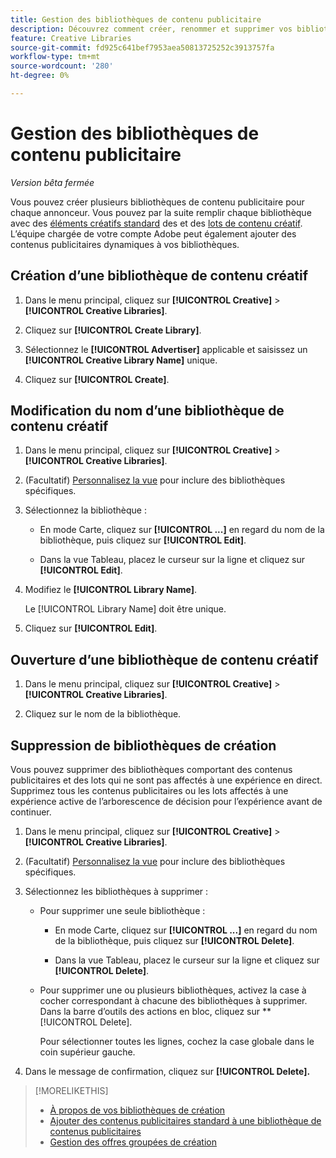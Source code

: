```yaml
---
title: Gestion des bibliothèques de contenu publicitaire
description: Découvrez comment créer, renommer et supprimer vos bibliothèques de création.
feature: Creative Libraries
source-git-commit: fd925c641bef7953aea50813725252c3913757fa
workflow-type: tm+mt
source-wordcount: '280'
ht-degree: 0%

---
```


# Gestion des bibliothèques de contenu publicitaire

*Version bêta fermée*

Vous pouvez créer plusieurs bibliothèques de contenu publicitaire pour chaque annonceur. Vous pouvez par la suite remplir chaque bibliothèque avec des [éléments créatifs standard](creative-add-standard.md) des <!-- , dynamic creatives, --> et des [lots de contenu créatif](bundle-manage.md). L’équipe chargée de votre compte Adobe peut également ajouter des contenus publicitaires dynamiques à vos bibliothèques.

## Création d’une bibliothèque de contenu créatif

1. Dans le menu principal, cliquez sur **[!UICONTROL Creative]** > **[!UICONTROL Creative Libraries]**.

1. Cliquez sur **[!UICONTROL Create Library]**.

1. Sélectionnez le **[!UICONTROL Advertiser]** applicable et saisissez un **[!UICONTROL Creative Library Name]** unique.

1. Cliquez sur **[!UICONTROL Create]**.

## Modification du nom d’une bibliothèque de contenu créatif

1. Dans le menu principal, cliquez sur **[!UICONTROL Creative]** > **[!UICONTROL Creative Libraries]**.

1. (Facultatif) [Personnalisez la vue](/help/creative/introduction/customize-data-views.md) pour inclure des bibliothèques spécifiques.

1. Sélectionnez la bibliothèque :

   * En mode Carte, cliquez sur **[!UICONTROL ...]** en regard du nom de la bibliothèque, puis cliquez sur **[!UICONTROL Edit]**.

   * Dans la vue Tableau, placez le curseur sur la ligne et cliquez sur **[!UICONTROL Edit]**.

1. Modifiez le **[!UICONTROL Library Name]**.

   Le [!UICONTROL Library Name] doit être unique.

1. Cliquez sur **[!UICONTROL Edit]**.

## Ouverture d’une bibliothèque de contenu créatif

1. Dans le menu principal, cliquez sur **[!UICONTROL Creative]** > **[!UICONTROL Creative Libraries]**.

1. Cliquez sur le nom de la bibliothèque.

## Suppression de bibliothèques de création

Vous pouvez supprimer des bibliothèques comportant des contenus publicitaires et des lots qui ne sont pas affectés à une expérience en direct.<!-- Add an x-ref?  --> Supprimez tous les contenus publicitaires ou les lots affectés à une expérience active de l’arborescence de décision pour l’expérience<!-- add x-ref --> avant de continuer.

1. Dans le menu principal, cliquez sur **[!UICONTROL Creative]** > **[!UICONTROL Creative Libraries]**.

1. (Facultatif) [Personnalisez la vue](/help/creative/introduction/customize-data-views.md) pour inclure des bibliothèques spécifiques.

1. Sélectionnez les bibliothèques à supprimer :

   * Pour supprimer une seule bibliothèque :

      * En mode Carte, cliquez sur **[!UICONTROL ...]** en regard du nom de la bibliothèque, puis cliquez sur **[!UICONTROL Delete]**.

      * Dans la vue Tableau, placez le curseur sur la ligne et cliquez sur **[!UICONTROL Delete]**.

   * Pour supprimer une ou plusieurs bibliothèques, activez la case à cocher correspondant à chacune des bibliothèques à supprimer. Dans la barre d’outils des actions en bloc, cliquez sur **[!UICONTROL Delete].

     Pour sélectionner toutes les lignes, cochez la case globale dans le coin supérieur gauche.

1. Dans le message de confirmation, cliquez sur **[!UICONTROL Delete].** <!--Verify wording -->

>[!MORELIKETHIS]
>
>* [À propos de vos bibliothèques de création](/help/creative/creative-libraries/creative-libraries-about.md)
>* [Ajouter des contenus publicitaires standard à une bibliothèque de contenus publicitaires](creative-add-standard.md)
>* [Gestion des offres groupées de création](bundle-manage.md)
